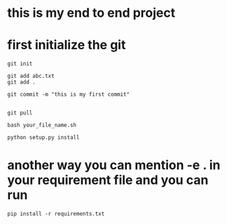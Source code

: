 # this is my end to end project

# first initialize the git

```
git init
```

```
git add abc.txt
git add .
```
```
git commit -m "this is my first commit"
```

```

git pull

```

```
bash your_file_name.sh
```

```
python setup.py install
```

# another way you can mention -e . in your requirement file and you can run

```
pip install -r requirements.txt
